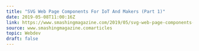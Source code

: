 ```yaml
---
title: "SVG Web Page Components For IoT And Makers (Part 1)"
date: 2019-05-08T11:00:16Z
link: https://www.smashingmagazine.com/2019/05/svg-web-page-components-iot-part1/?utm_medium=RSS&utm_source=news.12bit.vn
source: www.smashingmagazine.comarticles
topic: Webdev
draft: false
---
```

